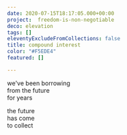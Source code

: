 ```yaml
---
date: 2020-07-15T18:17:05.000+00:00
project:  freedom-is-non-negotiable
deco: elevation
tags: []
eleventyExcludeFromCollections: false
title: compound interest
color: "#F5EDE4"
featured: []

---
```

we've been borrowing  
from the future  
for years

the future  
has come  
to collect